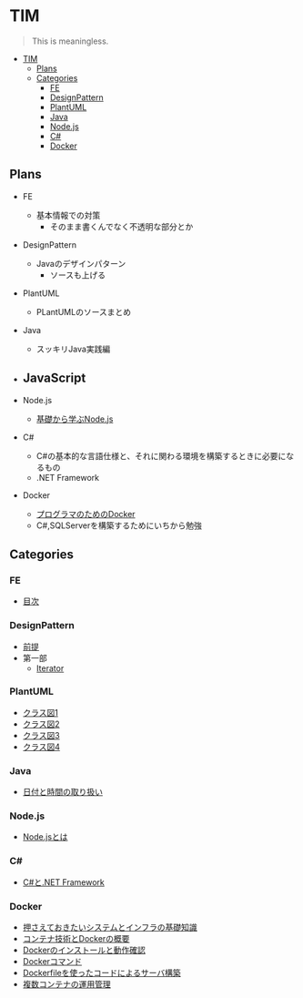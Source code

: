 # TIM

> This is meaningless.

- [TIM](#tim)
  - [Plans](#plans)
  - [Categories](#categories)
    - [FE](#fe)
    - [DesignPattern](#designpattern)
    - [PlantUML](#plantuml)
    - [Java](#java)
    - [Node.js](#nodejs)
    - [C#](#c)
    - [Docker](#docker)
## Plans

- FE
  - 基本情報での対策
    - そのまま書くんでなく不透明な部分とか

- DesignPattern
  - Javaのデザインパターン
    - ソースも上げる

- PlantUML
  - PLantUMLのソースまとめ

- Java
  - スッキリJava実践編

- JavaScript
  - 

- Node.js
  - [基礎から学ぶNode.js](http://gihyo.jp/dev/serial/01/nodejs)

- C#
    - C#の基本的な言語仕様と、それに関わる環境を構築するときに必要になるもの
    - .NET Framework

- Docker
    - [プログラマのためのDocker](https://www.amazon.co.jp/プログラマのためのDocker教科書-第2版-インフラの基礎知識-コードによる環境構築の自動化-WINGSプロジェクト阿佐-ebook/dp/B07BHK5KX7/ref=dp_kinw_strp_1/355-9845783-2750468)
    - C#,SQLServerを構築するためにいちから勉強
## Categories

### FE
- [目次](./Docs/FE/Contents.md)

### DesignPattern
- [前提](./Docs/DesignPattern/background.md)
- 第一部
  - [Iterator](./Docs/DesignPattern/Iterator.md)

### PlantUML
- [クラス図1](./Docs/PlantUML/ClassDiagram1.pu)
- [クラス図2](./Docs/PlantUML/ClassDiagram2.pu)
- [クラス図3](./Docs/PlantUML/ClassDiagram3.pu)
- [クラス図4](./Docs/PlantUML/ClassDiagram4.pu)

### Java
- [日付と時間の取り扱い](./Docs/Java/dateandtime.md)

### Node.js
- [Node.jsとは](./Docs/Nodejs/WhatNodejs.md)

### C#
- [C#と.NET Framework](./Docs/C♯/C♯andNetFramework.md)

### Docker
- [押さえておきたいシステムとインフラの基礎知識](./Docs/Docker/SystemandInfrastructure.md)
- [コンテナ技術とDockerの概要](./Docs/Docker/Container.md)
- [Dockerのインストールと動作確認](./Docs/Docker/DockerOperationCheck.md)
- [Dockerコマンド](./Docs/Docker/DockerCommand.md)
- [Dockerfileを使ったコードによるサーバ構築](./Docs/Docker/Dockerfile.md)
- [複数コンテナの運用管理](./Docs/Docker/MultipleContainers.md)